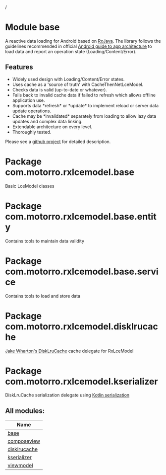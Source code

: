/

# Module base

A reactive data loading for Android based on  [RxJava](https://github.com/ReactiveX/RxJava). The library follows the guidelines recommended in official [Android guide to app architecture](https://developer.android.com/jetpack/docs/guide) to load data and report an  operation state (Loading/Content/Error). 

##  Features

<ul><li>Widely used design with Loading/Content/Error states.</li><li>Uses cache as a 'source of truth' with CacheThenNetLceModel.</li><li>Checks data is valid (up-to-date or whatever).</li><li>Falls back to invalid cache data if failed to refresh which allows offline application use.</li><li>Supports data *refresh* or *update* to implement reload or server data update operations.</li><li>Cache may be *invalidated* separately from loading to allow lazy data updates and complex data linking.</li><li>Extendable architecture on every level.</li><li>Thoroughly tested.</li></ul>

Please see a [github project](https://github.com/motorro/RxLceModel) for detailed description.

#  Package com.motorro.rxlcemodel.base

Basic LceModel classes

#  Package com.motorro.rxlcemodel.base.entity

Contains tools to maintain data validity

#  Package com.motorro.rxlcemodel.base.service

Contains tools to load and store data

#  Package com.motorro.rxlcemodel.disklrucache

[Jake Wharton's DiskLruCache](https://github.com/JakeWharton/DiskLruCache) cache delegate for RxLceModel

#  Package com.motorro.rxlcemodel.kserializer

DiskLruCache serialization delegate using [Kotlin serialization](https://github.com/Kotlin/kotlinx.serialization/)

## All modules:

| Name |
|---|
| [base](base/index.md) |  |
| [composeview](composeview/index.md) |  |
| [disklrucache](disklrucache/index.md) |  |
| [kserializer](kserializer/index.md) |  |
| [viewmodel](viewmodel/index.md) |  |
